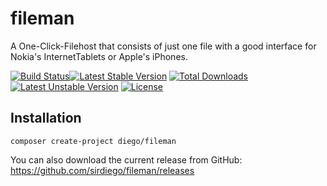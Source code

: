 # fileman
A One-Click-Filehost that consists of just one file with a good interface for Nokia's InternetTablets or Apple's iPhones.

[![Build Status](http://phpci.geeq.de/build-status/image/1?branch=master)](http://phpci.geeq.de/build-status/view/1?branch=master)[![Latest Stable Version](https://poser.pugx.org/diego/fileman/v/stable.svg)](https://packagist.org/packages/diego/fileman) [![Total Downloads](https://poser.pugx.org/diego/fileman/downloads.svg)](https://packagist.org/packages/diego/fileman) [![Latest Unstable Version](https://poser.pugx.org/diego/fileman/v/unstable.svg)](https://packagist.org/packages/diego/fileman) [![License](https://poser.pugx.org/diego/fileman/license.svg)](https://packagist.org/packages/diego/fileman)

Installation
------
```
composer create-project diego/fileman
```

You can also download the current release from GitHub: https://github.com/sirdiego/fileman/releases
